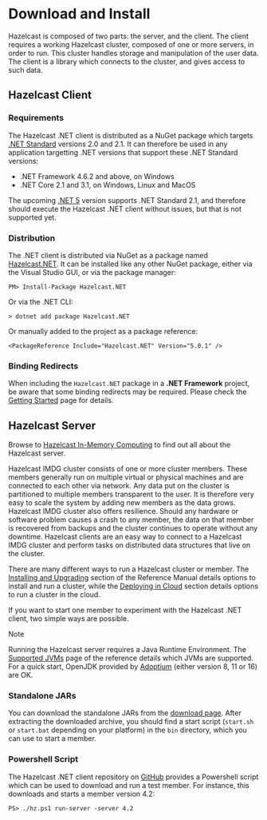 # Download and Install

Hazelcast is composed of two parts: the server, and the client. The client requires a working Hazelcast cluster, composed of one or more servers, in order to run. This cluster handles storage and manipulation of the user data. The client is a library which connects to the cluster, and gives access to such data.

## Hazelcast Client

### Requirements

The Hazelcast .NET client is distributed as a NuGet package which targets [.NET Standard](https://docs.microsoft.com/en-us/dotnet/standard/net-standard) versions 2.0 and 2.1. It can therefore be used in any application targetting .NET versions that support these .NET Standard versions:

* .NET Framework 4.6.2 and above, on Windows
* .NET Core 2.1 and 3.1, on Windows, Linux and MacOS

The upcoming [.NET 5](https://devblogs.microsoft.com/dotnet/introducing-net-5/) version supports .NET Standard 2.1, and therefore should execute the Hazelcast .NET client without issues, but that is not supported yet.

### Distribution

The .NET client is distributed via NuGet as a package named [Hazelcast.NET](https://www.nuget.org/packages/Hazelcast.Net/). 
It can be installed like any other NuGet package, either via the Visual Studio GUI, or via the package manager:

```
PM> Install-Package Hazelcast.NET
```

Or via the .NET CLI:

```
> dotnet add package Hazelcast.NET
```

Or manually added to the project as a package reference:

```
<PackageReference Include="Hazelcast.NET" Version="5.0.1" />
```

### Binding Redirects

When including the `Hazelcast.NET` package in a **.NET Framework** project, be aware that some binding redirects may be required. Please check the [Getting Started](getting-started.md) page for details.

## Hazelcast Server

Browse to [Hazelcast In-Memory Computing](https://hazelcast.com/products/in-memory-computing/) to find out all about the Hazelcast server.

Hazelcast IMDG cluster consists of one or more cluster members. These members generally run on multiple virtual or physical machines and are connected to each other via network. Any data put on the cluster is partitioned to multiple members transparent to the user. It is therefore very easy to scale the system by adding new members as the data grows. Hazelcast IMDG cluster also offers resilience. Should any hardware or software problem causes a crash to any member, the data on that member is recovered from backups and the cluster continues to operate without any downtime. Hazelcast clients are an easy way to connect to a Hazelcast IMDG cluster and perform tasks on distributed data structures that live on the cluster.

There are many different ways to run a Hazelcast cluster or member. The [Installing and Upgrading](https://docs.hazelcast.com/imdg/latest/installation/installing-upgrading.html) section of the Reference Manual details options to install and run a cluster, while the [Deploying in Cloud](https://docs.hazelcast.com/imdg/latest/installation/deploying-in-cloud.html) section details options to run a cluster in the cloud.

If you want to start one member to experiment with the Hazelcast .NET client, two simple ways are possible.

> [!NOTE]
> Running the Hazelcast server requires a Java Runtime Environment. The [Supported JVMs](https://docs.hazelcast.com/imdg/latest/installation/supported-jvms.html) page of the reference details which JVMs are supported. For a quick start, OpenJDK provided by [Adoptium](https://adoptopenjdk.net/) (either version 8, 11 or 16) are OK.

### Standalone JARs

You can download the standalone JARs from the [download page](https://hazelcast.com/get-started/download/). After extracting the downloaded archive, you should find a start script (`start.sh` or `start.bat` depending on your platform) in the `bin` directory, which you can use to start a member.

### Powershell Script

The Hazelcast .NET client repository on [GitHub](https://github.com/hazelcast/hazelcast-csharp-client) provides a Powershell script which can be used to download and run a test member. For instance, this downloads and starts a member version 4.2:

```pwsh
PS> ./hz.ps1 run-server -server 4.2
```



